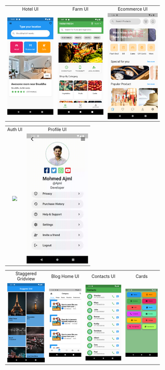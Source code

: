 <table>
  <tr>
    <td align="center">Hotel UI</td>
    <td align="center">Farm UI</td>
    <td align="center">Ecommerce UI</td>
     </tr>
  <tr>
    <td align="center"><img src="screenshots/img_3.png" width=200></td>
    <td align="center"><img src="screenshots/img_2.png" width=200></td>
    <td align="center"><img src="screenshots/ecommerce.png" width=200></td>
   </tr>
</table>

 <table>
  <tr>
    <td align="center">Auth UI</td>
    <td align="center">Profile UI</td>
  </tr>
  </tr>
  <tr>
    <td align="center"><img src="screenshots/auth.gif" width=200></td>
    <td align="center"><img src="screenshots/profile.gif" width=200></td>
  </tr>
</table>

<table>
  <tr>
    <td align="center">Staggered Gridview</td>
    <td align="center">Blog Home UI</td>
    <td align="center">Contacts UI</td>
    <td align="center">Cards</td>
     </tr>
  <tr>
    <td align="center"><img src="screenshots/staggered.png" width=200></td>
    <td align="center"><img src="screenshots/img_4.png" width=200></td>
    <td align="center"><img src="screenshots/contacts.png" width=200></td>
    <td align="center"><img src="screenshots/cards.png" width=200></td>
    </tr>
</table>
    


